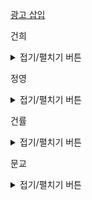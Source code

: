 
<a href = 'https://programmers.co.kr/learn/courses/30/lessons/72414'> 광고 삽입 </a>


건희
<details>
<summary>접기/펼치기 버튼</summary>

	
</details>
    
정영
<details>
<summary>접기/펼치기 버튼</summary>


</details>
    
건률
<details>
<summary>접기/펼치기 버튼</summary>
	
  
</details>
  
문교
<details>
<summary>접기/펼치기 버튼</summary>
	
	
</details>
